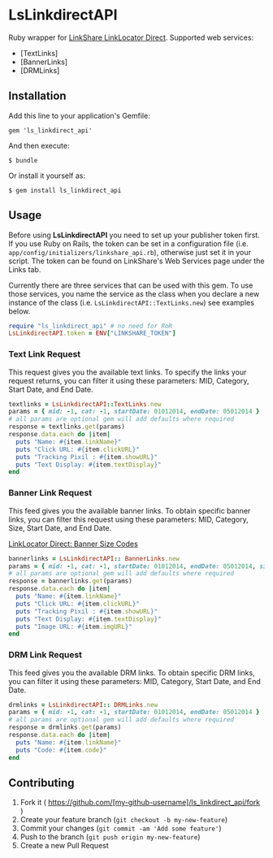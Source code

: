 # LsLinkdirectAPI

Ruby wrapper for [LinkShare LinkLocator Direct](http://helpcenter.linkshare.com/publisher/questions.php?questionid=50).
Supported web services:
  * [TextLinks]
  * [BannerLinks]
  * [DRMLinks]

## Installation

Add this line to your application's Gemfile:

    gem 'ls_linkdirect_api'

And then execute:

    $ bundle

Or install it yourself as:

    $ gem install ls_linkdirect_api

## Usage

Before using **LsLinkdirectAPI** you need to set up your publisher token first. If you use Ruby on Rails, the token can be set in a configuration file (i.e. `app/config/initializers/linkshare_api.rb`), otherwise just set it in your script. The token can be found on LinkShare's Web Services page under the Links tab.

Currently there are three services that can be used with this gem.  To use those services, you name the service as the class when you declare a new instance of the class (i.e. `LsLinkdirectAPI::TextLinks.new`) see examples below.

```ruby
require "ls_linkdirect_api" # no need for RoR
LsLinkdirectAPI.token = ENV["LINKSHARE_TOKEN"]
```
### Text Link Request

This request gives you the available text links. To specify the links your request returns, you can filter it using these parameters: MID, Category, Start Date, and End Date.

```ruby
textlinks = LsLinkdirectAPI::TextLinks.new
params = { mid: -1, cat: -1, startDate: 01012014, endDate: 05012014 }
# all params are optional gem will add defaults where required
response = textlinks.get(params)
response.data.each do |item|
  puts "Name: #{item.linkName}"
  puts "Click URL: #{item.clickURL}"
  puts "Tracking Pixil : #{item.showURL}"
  puts "Text Display: #{item.textDisplay}"
end
```
### Banner Link Request

This feed gives you the available banner links. To obtain specific banner links, you can filter this request using these parameters: MID, Category, Size, Start Date, and End Date.

[LinkLocator Direct: Banner Size Codes](http://helpcenter.linkshare.com/publisher/questions.php?questionid=907)

```ruby
bannerlinks = LsLinkdirectAPI:: BannerLinks.new
params = { mid: -1, cat: -1, startDate: 01012014, endDate: 05012014, size: 1  }
# all params are optional gem will add defaults where required
response = bannerlinks.get(params)
response.data.each do |item|
  puts "Name: #{item.linkName}"
  puts "Click URL: #{item.clickURL}"
  puts "Tracking Pixil : #{item.showURL}"
  puts "Text Display: #{item.textDisplay}"
  puts "Image URL: #{item.imgURL}"
end
```

### DRM Link Request
This feed gives you the available DRM links. To obtain specific DRM links, you can filter it using these parameters: MID, Category, Start Date, and End Date.

```ruby
drmlinks = LsLinkdirectAPI:: DRMLinks.new
params = { mid: -1, cat: -1, startDate: 01012014, endDate: 05012014 }
# all params are optional gem will add defaults where required
response = drmlinks.get(params)
response.data.each do |item|
  puts "Name: #{item.linkName}"
  puts "Code: #{item.code}"
end
```

## Contributing

1. Fork it ( https://github.com/[my-github-username]/ls_linkdirect_api/fork )
2. Create your feature branch (`git checkout -b my-new-feature`)
3. Commit your changes (`git commit -am 'Add some feature'`)
4. Push to the branch (`git push origin my-new-feature`)
5. Create a new Pull Request

